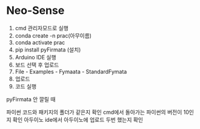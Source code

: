 # Neo-Sense


1. cmd 관리자모드로 실행
2. conda create -n prac(아무이름)
3. conda activate prac
4. pip install pyFirmata (설치)
5. Arduino IDE 실행
6. 보드 선택 후 업로드
7. File - Examples - Fymaata - StandardFymata
8. 업로드
9. 코드 실행


pyFirmata 안 깔릴 때

파이썬 코드와 패키지의 폴더가 같은지 확인
cmd에서 돌아가는 파이썬의 버전이 10인지 확인
아두이노 ide에서 아두이노에 업로드 두번 했는지 확인
